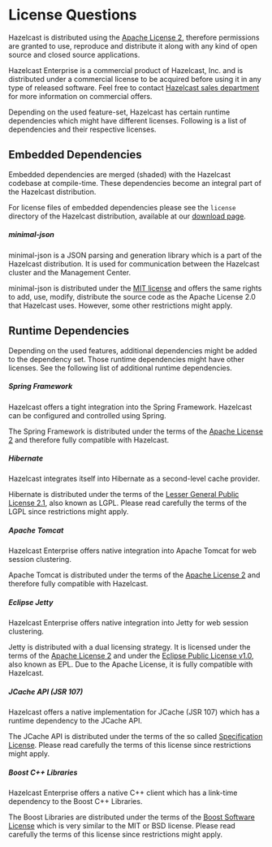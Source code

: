 
# License Questions

Hazelcast is distributed using the [Apache License 2](http://www.apache.org/licenses/LICENSE-2.0), therefore permissions are granted
to use, reproduce and distribute it along with any kind of open source and closed source applications.

Hazelcast Enterprise is a commercial product of Hazelcast, Inc. and is distributed under a commercial license to be acquired
before using it in any type of released software. Feel free to contact [Hazelcast sales department](http://hazelcast.com/contact/)
for more information on commercial offers.

Depending on the used feature-set, Hazelcast has certain runtime dependencies which might have different licenses. Following is
a list of dependencies and their respective licenses.

## Embedded Dependencies

Embedded dependencies are merged (shaded) with the Hazelcast codebase at compile-time. These dependencies become an integral part
of the Hazelcast distribution.

For license files of embedded dependencies please see the `license` directory of the Hazelcast distribution, available at our
[download page](http://hazelcast.org/download/).

##### minimal-json

minimal-json is a JSON parsing and generation library which is a part of the Hazelcast distribution. It is used for communication
between the Hazelcast cluster and the Management Center.

minimal-json is distributed under the [MIT license](http://opensource.org/licenses/MIT) and offers the same rights to add, use,
modify, distribute the source code as the Apache License 2.0 that Hazelcast uses. However, some other restrictions might apply.

## Runtime Dependencies

Depending on the used features, additional dependencies might be added to the dependency set. Those runtime dependencies might have
other licenses. See the following list of additional runtime dependencies.

##### Spring Framework

Hazelcast offers a tight integration into the Spring Framework. Hazelcast can be configured and controlled using Spring.

The Spring Framework is distributed under the terms of the [Apache License 2](http://www.apache.org/licenses/LICENSE-2.0) and therefore
fully compatible with Hazelcast.

##### Hibernate

Hazelcast integrates itself into Hibernate as a second-level cache provider.

Hibernate is distributed under the terms of the [Lesser General Public License 2.1](https://www.gnu.org/licenses/lgpl-2.1.html), 
also known as LGPL. Please read carefully the terms of the LGPL since restrictions might apply.

##### Apache Tomcat

Hazelcast Enterprise offers native integration into Apache Tomcat for web session clustering.

Apache Tomcat is distributed under the terms of the [Apache License 2](http://www.apache.org/licenses/LICENSE-2.0) and therefore
fully compatible with Hazelcast.

##### Eclipse Jetty

Hazelcast Enterprise offers native integration into Jetty for web session clustering.

Jetty is distributed with a dual licensing strategy. It is licensed under the terms of the [Apache License 2](http://www.apache.org/licenses/LICENSE-2.0)
and under the [Eclipse Public License v1.0](https://www.eclipse.org/legal/epl-v10.html), also known as EPL. Due to the Apache License,
it is fully compatible with Hazelcast.

##### JCache API (JSR 107)

Hazelcast offers a native implementation for JCache (JSR 107) which has a runtime dependency to the JCache API.

The JCache API is distributed under the terms of the so called [Specification License](https://jcp.org/aboutJava/communityprocess/licenses/jsr107/Spec-License-JSR-107-10_22_12.pdf).
Please read carefully the terms of this license since restrictions might apply.

##### Boost C++ Libraries

Hazelcast Enterprise offers a native C++ client which has a link-time dependency to the Boost C++ Libraries.

The Boost Libraries are distributed under the terms of the [Boost Software License](http://www.boost.org/LICENSE_1_0.txt) which is
very similar to the MIT or BSD license. Please read carefully the terms of this license since restrictions might apply.


